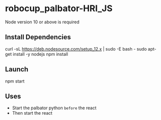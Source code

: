 # robocup_palbator-HRI_JS

Node version 10 or above is required

## Install Dependencies
curl -sL https://deb.nodesource.com/setup_12.x | sudo -E bash -
sudo apt-get install -y nodejs
npm install

## Launch
npm start


## Uses
- Start the palbator python `before` the react
- Then start the react
